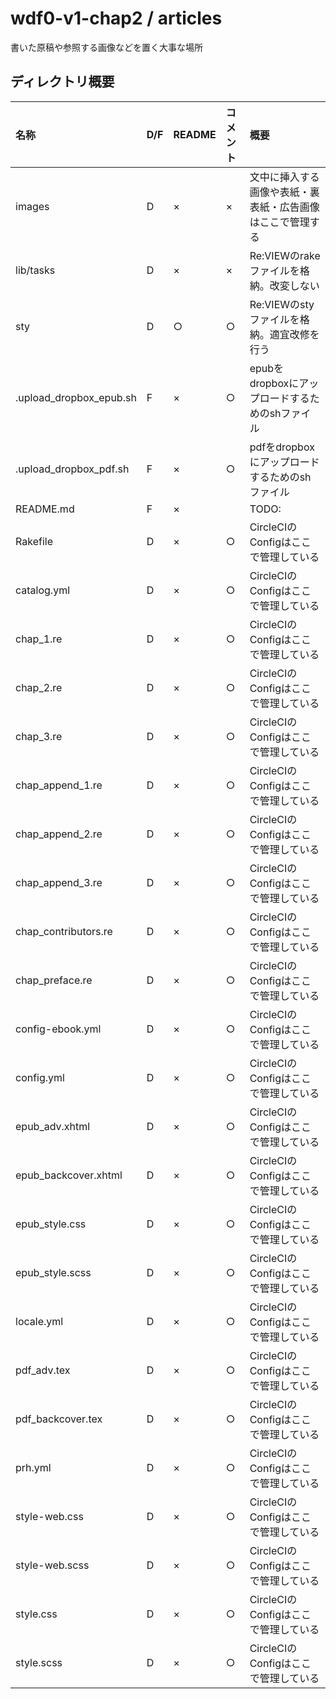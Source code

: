 # wdf0-v1-chap2 / articles
書いた原稿や参照する画像などを置く大事な場所


## ディレクトリ概要

|名称|D/F|README|コメント|概要|
|:--|:--|:--|:--|:--|
|images|D|×|×|文中に挿入する画像や表紙・裏表紙・広告画像はここで管理する|
|lib/tasks|D|×|×|Re:VIEWのrakeファイルを格納。改変しない|
|sty|D|○|○|Re:VIEWのstyファイルを格納。適宜改修を行う|
|.upload_dropbox_epub.sh|F|×|○|epubをdropboxにアップロードするためのshファイル|
|.upload_dropbox_pdf.sh|F|×|○|pdfをdropboxにアップロードするためのshファイル|
|README.md|F|×||TODO: |
|Rakefile|D|×|○|CircleCIのConfigはここで管理している|
|catalog.yml|D|×|○|CircleCIのConfigはここで管理している|
|chap_1.re|D|×|○|CircleCIのConfigはここで管理している|
|chap_2.re|D|×|○|CircleCIのConfigはここで管理している|
|chap_3.re|D|×|○|CircleCIのConfigはここで管理している|
|chap_append_1.re|D|×|○|CircleCIのConfigはここで管理している|
|chap_append_2.re|D|×|○|CircleCIのConfigはここで管理している|
|chap_append_3.re|D|×|○|CircleCIのConfigはここで管理している|
|chap_contributors.re|D|×|○|CircleCIのConfigはここで管理している|
|chap_preface.re|D|×|○|CircleCIのConfigはここで管理している|
|config-ebook.yml|D|×|○|CircleCIのConfigはここで管理している|
|config.yml|D|×|○|CircleCIのConfigはここで管理している|
|epub_adv.xhtml|D|×|○|CircleCIのConfigはここで管理している|
|epub_backcover.xhtml|D|×|○|CircleCIのConfigはここで管理している|
|epub_style.css|D|×|○|CircleCIのConfigはここで管理している|
|epub_style.scss|D|×|○|CircleCIのConfigはここで管理している|
|locale.yml|D|×|○|CircleCIのConfigはここで管理している|
|pdf_adv.tex|D|×|○|CircleCIのConfigはここで管理している|
|pdf_backcover.tex|D|×|○|CircleCIのConfigはここで管理している|
|prh.yml|D|×|○|CircleCIのConfigはここで管理している|
|style-web.css|D|×|○|CircleCIのConfigはここで管理している|
|style-web.scss|D|×|○|CircleCIのConfigはここで管理している|
|style.css|D|×|○|CircleCIのConfigはここで管理している|
|style.scss|D|×|○|CircleCIのConfigはここで管理している|

